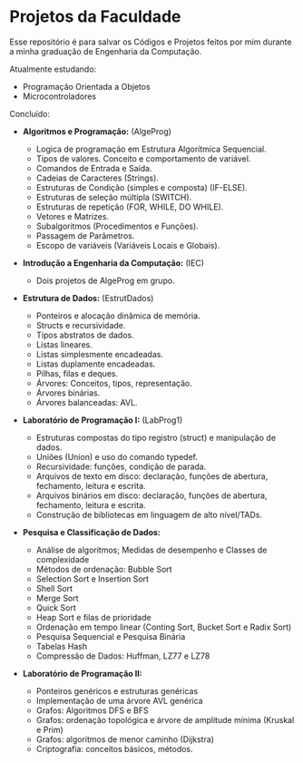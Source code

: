 # Projetos da Faculdade
 Esse repositório é para salvar os Códigos e Projetos feitos por mim durante a minha graduação de Engenharia da Computação.

 Atualmente estudando:
* Programação Orientada a Objetos
* Microcontroladores
   
 Concluído:
* **Algoritmos e Programação:** (AlgeProg)
  * Logica de programação em Estrutura Algorítmica Sequencial.
  * Tipos de valores. Conceito e comportamento de variável.
  * Comandos de Entrada e Saída.
  * Cadeias de Caracteres (Strings).
  * Estruturas de Condição (simples e composta) (IF-ELSE).
  * Estruturas de seleção múltipla (SWITCH).
  * Estruturas de repetição (FOR, WHILE, DO WHILE).
  * Vetores e Matrizes.
  * Subalgoritmos (Procedimentos e Funções).
  * Passagem de Parâmetros.
  * Escopo de variáveis (Variáveis Locais e Globais).

* **Introdução a Engenharia da Computação:** (IEC)
  * Dois projetos de AlgeProg em grupo.

* **Estrutura de Dados:** (EstrutDados)
  * Ponteiros e alocação dinâmica de memória.
  * Structs e recursividade.
  * Tipos abstratos de dados.
  * Listas lineares.
  * Listas simplesmente encadeadas.
  * Listas duplamente encadeadas.
  * Pilhas, filas e deques.
  * Árvores: Conceitos, tipos, representação.
  * Árvores binárias.
  * Árvores balanceadas: AVL.

* **Laboratório de Programação I:** (LabProg1)
  * Estruturas compostas do tipo registro (struct) e manipulação de dados.
  * Uniões (Union) e uso do comando typedef.
  * Recursividade: funções, condição de parada.
  * Arquivos de texto em disco: declaração, funções de abertura, fechamento, leitura e escrita.
  * Arquivos binários em disco: declaração, funções de abertura, fechamento, leitura e escrita.
  * Construção de bibliotecas em linguagem de alto nível/TADs.
  
* **Pesquisa e Classificação de Dados:**
  * Análise de algoritmos; Medidas de desempenho e Classes de complexidade
  * Métodos de ordenação: Bubble Sort
  * Selection Sort e Insertion Sort
  * Shell Sort
  * Merge Sort
  * Quick Sort
  * Heap Sort e filas de prioridade
  * Ordenação em tempo linear (Conting Sort, Bucket Sort e Radix Sort)
  * Pesquisa Sequencial e Pesquisa Binária
  * Tabelas Hash
  * Compressão de Dados: Huffman, LZ77 e LZ78
  
  
* **Laboratório de Programação II:**
  * Ponteiros genéricos e estruturas genéricas
  * Implementação de uma árvore AVL genérica
  * Grafos: Algoritmos DFS e BFS
  * Grafos: ordenação topológica e árvore de amplitude mínima (Kruskal e Prim)
  * Grafos: algoritmos de menor caminho (Dijkstra)
  * Criptografia: conceitos básicos, métodos.

